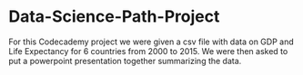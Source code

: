 # Data-Science-Path-Project
For this Codecademy project we were given a csv file with data on GDP and Life Expectancy for 6 countries from 2000 to 2015.  We were then asked to put a powerpoint presentation together summarizing the data.
